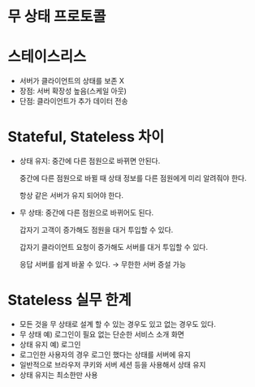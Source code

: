 # 무 상태 프로토콜

# 스테이스리스

- 서버가 클라이언트의 상태를 보존 X
- 장점: 서버 확장성 높음(스케일 아웃)
- 단점: 클라이언트가 추가 데이터 전송

# Stateful, Stateless 차이

- 상태 유지: 중간에 다른 점원으로 바뀌면 안된다.
    
    중간에 다른 점원으로 바뀔 때 상태 정보를 다른 점원에게 미리 알려줘야 한다.
    
    항상 같은 서버가 유지 되어야 한다.
    

- 무 상태: 중간에 다른 점원으로 바뀌어도 된다.
    
    갑자기 고객이 증가해도 점원을 대거 투입할 수 있다.
    
    갑자기 클라이언트 요청이 증가해도 서버를 대거 투입할 수 있다.
    
    응답 서버를 쉽게 바꿀 수 있다. → 무한한 서버 증설 가능
    

# Stateless 실무 한계

- 모든 것을 무 상태로 설계 할 수 있는 경우도 있고 없는 경우도 있다.
- 무 상태 예) 로그인이 필요 없는 단순한 서비스 소개 화면
- 상태 유지 예) 로그인
- 로그인한 사용자의 경우 로그인 했다는 상태를 서버에 유지
- 일반적으로 브라우저 쿠키와 서버 세션 등을 사용해서 상태 유지
- 상태 유지는 최소한만 사용